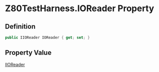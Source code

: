 # Z80TestHarness.IOReader Property
## Definition

```c#
public IIOReader IOReader { get; set; }
```

## Property Value

[IIOReader](MrKWatkins.EmulatorTestSuites.Z80.IIOReader.md)
